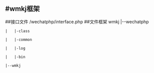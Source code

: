 #wmkj框架
---------
##接口文件
	/wechatphp/interface.php
##文件框架
   wmkj
    |--wechatphp

    |	|-class

    |	|-common

    |   |-log

    |   |-bin

    |--wmkj
